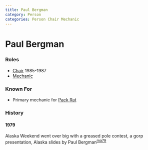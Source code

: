 ```yaml
---
title: Paul Bergman
category: Person
categories: Person Chair Mechanic
---
```

# Paul Bergman
### Roles

* [Chair](Chair) 1985-1987
* [Mechanic](Mechanic)

### Known For

* Primary mechanic for [Pack Rat](Pack-Rat)

### History

#### 1979

Alaska Weekend went over big with a greased pole contest, a gorp presentation, Alaska slides by Paul Bergman<sup>[ma79][]</sup>


[ma79]: Mountaineer-Annual#1979